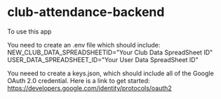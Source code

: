 # club-attendance-backend

To use this app

You need to create an .env file which should include:
NEW_CLUB_DATA_SPREADSHEETID="Your Club Data SpreadSheet ID"
USER_DATA_SPREADSHEET_ID="Your User Data SpreadSheet ID"

You neeed to create a keys.json, which should include all of the Google OAuth 2.0 credential.
Here is a link to get started: https://developers.google.com/identity/protocols/oauth2




